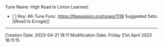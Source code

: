 Tune Name: High Road to Linton
Learned: 
- [ ] 
Key: #A
Tune Func: https://thesession.org/tunes/1118
Suggested Sets: [[Road to Errogie]]

---
Creation Date: 2023-04-21 18:11
Modification Date: Friday 21st April 2023 18:11:15


